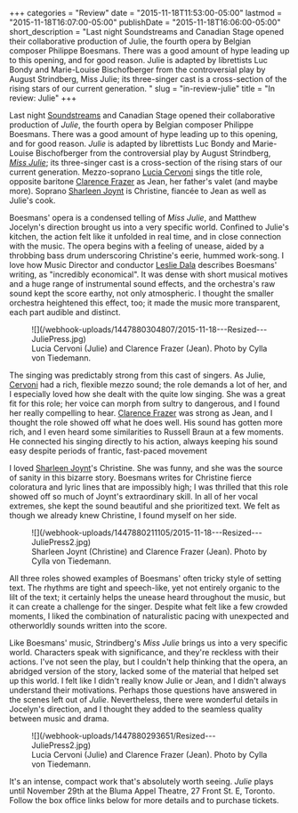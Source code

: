 +++
categories = "Review"
date = "2015-11-18T11:53:00-05:00"
lastmod = "2015-11-18T16:07:00-05:00"
publishDate = "2015-11-18T16:06:00-05:00"
short_description = "Last night Soundstreams and Canadian Stage opened their collaborative production of Julie, the fourth opera by Belgian composer Philippe Boesmans. There was a good amount of hype leading up to this opening, and for good reason. Julie is adapted by librettists Luc Bondy and Marie-Louise Bischofberger from the controversial play by August Strindberg, Miss Julie; its three-singer cast is a cross-section of the rising stars of our current generation. "
slug = "in-review-julie"
title = "In review: Julie"
+++

Last night [Soundstreams](/scene/companies/soundstreams/) and Canadian Stage opened their collaborative production of *Julie*, the fourth opera by Belgian composer Philippe Boesmans. There was a good amount of hype leading up to this opening, and for good reason. *Julie* is adapted by librettists Luc Bondy and Marie-Louise Bischofberger from the controversial play by August Strindberg, [*Miss Julie*](https://en.wikipedia.org/wiki/Miss_Julie); its three-singer cast is a cross-section of the rising stars of our current generation. Mezzo-soprano [Lucia Cervoni](/scene/people/lucia-cervoni/) sings the title role, opposite baritone [Clarence Frazer](/scene/people/clarence-frazer/) as Jean, her father's valet (and  maybe more). Soprano [Sharleen Joynt](/scene/people/sharleen-joynt/) is Christine,  fiancée to Jean as well as Julie's cook. 

Boesmans' opera is a condensed telling of *Miss Julie*, and Matthew Jocelyn's direction brought us into a very specific world. Confined to Julie's kitchen, the action felt like it unfolded in real time, and in close connection with the music. The opera begins with a feeling of unease, aided by a throbbing bass drum underscoring Christine's eerie, hummed work-song. I love how Music Director and conductor [Leslie Dala](/scene/people/leslie-dala/) describes Boesmans' writing, as "incredibly economical". It was dense with short musical motives and a huge range of instrumental sound effects, and the orchestra's raw sound kept the score earthy, not only atmospheric. I thought the smaller orchestra heightened this effect, too; it made the music more transparent, each part audible and distinct. 

<figure data-type="image">
![](/webhook-uploads/1447880304807/2015-11-18---Resized---JuliePress.jpg)
<figcaption>Lucia Cervoni (Julie) and Clarence Frazer (Jean). Photo by Cylla von Tiedemann.</figcaption>
</figure>

The singing was predictably strong from this cast of singers. As Julie, [Cervoni](/scene/people/lucia-cervoni/) had a rich, flexible mezzo sound; the role demands a lot of her, and I especially loved how she dealt with the quite low singing. She was a great fit for this role; her voice can morph from sultry to dangerous, and I found her really compelling to hear. [Clarence Frazer](/scene/people/clarence-fraz.er) was strong as Jean, and I thought the role showed off what he does well. His sound has gotten more rich, and I even heard some similarities to Russell Braun at a few moments. He connected his singing directly to his action, always keeping his sound easy despite periods of frantic, fast-paced movement

I loved [Sharleen Joynt](/scene/people/sharleen-joynt/)'s Christine. She was funny, and she was the source of sanity in this bizarre story. Boesmans writes for Christine fierce coloratura and lyric lines that are impossibly high; I was thrilled that this role showed off so much of Joynt's extraordinary skill. In all of her vocal extremes, she kept the sound beautiful and she prioritized text. We felt as though we already knew Christine, I found myself on her side. 

<figure data-type="image">
![](/webhook-uploads/1447880211105/2015-11-18---Resized---JuliePress2.jpg)
<figcaption>Sharleen Joynt (Christine) and Clarence Frazer (Jean). Photo by Cylla von Tiedemann.</figcaption>
</figure>

All three roles showed examples of Boesmans' often tricky style of setting text. The rhythms are tight and speech-like, yet not entirely organic to the lilt of the text; it certainly helps the unease heard throughout the music, but it can create a challenge for the singer. Despite what felt like a few crowded moments, I liked the combination of naturalistic pacing with unexpected and otherworldly sounds written into the score.

Like Boesmans' music, Strindberg's *Miss Julie* brings us into a very specific world. Characters speak with significance, and they're reckless with their actions. I've not seen the play, but I couldn't help thinking that the opera, an abridged version of the story, lacked some of the material that helped set up this world. I felt like I didn't really know Julie or Jean, and I didn't always understand their motivations. Perhaps those questions have answered in the scenes left out of *Julie*. Nevertheless, there were wonderful details in Jocelyn's direction, and I thought they added to the seamless quality between music and drama. 

<figure data-type="image">
![](/webhook-uploads/1447880293651/Resized---JuliePress2.jpg)
<figcaption>Lucia Cervoni (Julie) and Clarence Frazer (Jean). Photo by Cylla von Tiedemann.</figcaption>
</figure>

It's an intense, compact work that's absolutely worth seeing. *Julie* plays until November 29th at the Bluma Appel Theatre, 27 Front St. E, Toronto. Follow the box office links below for more details and to purchase tickets.

